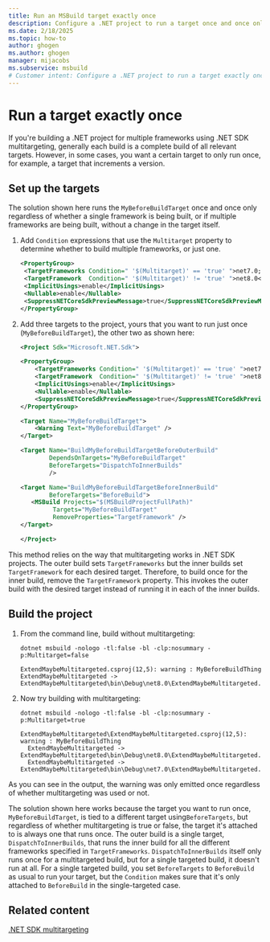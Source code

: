 ```yaml
---
title: Run an MSBuild target exactly once
description: Configure a .NET project to run a target once and once only, regardless of whether the project is built for multiple frameworks or only one.
ms.date: 2/18/2025
ms.topic: how-to
author: ghogen
ms.author: ghogen
manager: mijacobs
ms.subservice: msbuild
# Customer intent: Configure a .NET project to run a target exactly once whether or not you're building for multiple frameworks for only one, for example to increment a version number.
---
```


# Run a target exactly once

If you're building a .NET project for multiple frameworks using .NET SDK multitargeting, generally each build is a complete build of all relevant targets. However, in some cases, you want a certain target to only run once, for example, a target that increments a version.

## Set up the targets

The solution shown here runs the `MyBeforeBuildTarget` once and once only regardless of whether a single framework is being built, or if multiple frameworks are being built, without a change in the target itself.

1. Add `Condition` expressions that use the `Multitarget` property to determine whether to build multiple frameworks, or just one.

   ```xml
   <PropertyGroup>
    <TargetFrameworks Condition=" '$(Multitarget)' == 'true' ">net7.0;net8.0</TargetFrameworks>
    <TargetFramework  Condition=" '$(Multitarget)' != 'true' ">net8.0</TargetFramework>
    <ImplicitUsings>enable</ImplicitUsings>
    <Nullable>enable</Nullable>
    <SuppressNETCoreSdkPreviewMessage>true</SuppressNETCoreSdkPreviewMessage>
   </PropertyGroup>
   ```

1. Add three targets to the project, yours that you want to run just once (`MyBeforeBuildTarget`), the other two as shown here:

    ```xml
    <Project Sdk="Microsoft.NET.Sdk">

    <PropertyGroup>
        <TargetFrameworks Condition=" '$(Multitarget)' == 'true' ">net7.0;net8.0</TargetFrameworks>
        <TargetFramework  Condition=" '$(Multitarget)' != 'true' ">net8.0</TargetFramework>
        <ImplicitUsings>enable</ImplicitUsings>
        <Nullable>enable</Nullable>
        <SuppressNETCoreSdkPreviewMessage>true</SuppressNETCoreSdkPreviewMessage>
    </PropertyGroup>

    <Target Name="MyBeforeBuildTarget">
        <Warning Text="MyBeforeBuildTarget" />
    </Target>

    <Target Name="BuildMyBeforeBuildTargetBeforeOuterBuild"
            DependsOnTargets="MyBeforeBuildTarget"
            BeforeTargets="DispatchToInnerBuilds"
            />

    <Target Name="BuildMyBeforeBuildTargetBeforeInnerBuild"
            BeforeTargets="BeforeBuild">
       <MSBuild Projects="$(MSBuildProjectFullPath)"
             Targets="MyBeforeBuildTarget"
             RemoveProperties="TargetFramework" />
    </Target>
    
    </Project>
    ```

This method relies on the way that multitargeting works in .NET SDK projects. The outer build sets `TargetFrameworks` but the inner builds set `TargetFramework` for each desired target. Therefore, to build once for the inner build, remove the `TargetFramework` property. This invokes the outer build with the desired target instead of running it in each of the inner builds. 

## Build the project

1. From the command line, build without multitargeting:

   `dotnet msbuild -nologo -tl:false -bl -clp:nosummary -p:Multitarget=false`

   ```output
   ExtendMaybeMultitargeted.csproj(12,5): warning : MyBeforeBuildThing
   ExtendMaybeMultitargeted -> ExtendMaybeMultitargeted\bin\Debug\net8.0\ExtendMaybeMultitargeted.dll
   ```

1. Now try building with multitargeting:

   `dotnet msbuild -nologo -tl:false -bl -clp:nosummary -p:Multitarget=true`

   ```output
   ExtendMaybeMultitargeted\ExtendMaybeMultitargeted.csproj(12,5): warning : MyBeforeBuildThing
     ExtendMaybeMultitargeted -> ExtendMaybeMultitargeted\bin\Debug\net8.0\ExtendMaybeMultitargeted.dll
     ExtendMaybeMultitargeted -> ExtendMaybeMultitargeted\bin\Debug\net7.0\ExtendMaybeMultitargeted.dll
   ```

As you can see in the output, the warning was only emitted once regardless of whether multitargeting was used or not.

The solution shown here works because the target you want to run once, `MyBeforeBuildTarget`, is tied to a different target  using`BeforeTargets`, but regardless of whether multitargeting is true or false, the target it's attached to is always one that runs once. The outer build is a single target, `DispatchToInnerBuilds`, that runs the inner build for all the different frameworks specified in `TargetFrameworks`. `DispatchToInnerBuilds` itself only runs once for a multitargeted build, but for a single targeted build, it doesn't run at all. For a single targeted build, you set `BeforeTargets` to `BeforeBuild` as usual to run your target, but the `Condition` makes sure that it's only attached to `BeforeBuild` in the single-targeted case.

## Related content

[.NET SDK multitargeting](net-sdk-multitargeting.md)
